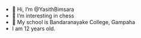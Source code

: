 - 👋 Hi, I’m @YasithBimsara
- 👀 I’m interesting in chess
- 🏫 My school is Bandaranayake College, Gampaha
- I am 12 years old.
